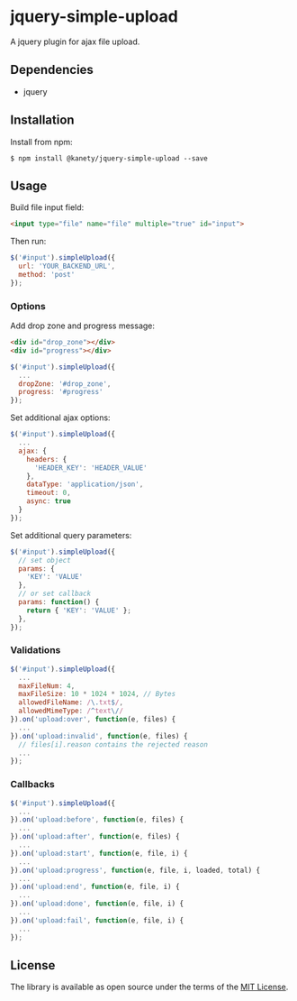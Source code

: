 # jquery-simple-upload

A jquery plugin for ajax file upload.

## Dependencies

* jquery

## Installation

Install from npm:

    $ npm install @kanety/jquery-simple-upload --save

## Usage

Build file input field:

```html
<input type="file" name="file" multiple="true" id="input">
```

Then run:

```javascript
$('#input').simpleUpload({
  url: 'YOUR_BACKEND_URL',
  method: 'post'
});
```

### Options

Add drop zone and progress message:

```html
<div id="drop_zone"></div>
<div id="progress"></div>
```

```javascript
$('#input').simpleUpload({
  ...
  dropZone: '#drop_zone',
  progress: '#progress'
});
```

Set additional ajax options:

```javascript
$('#input').simpleUpload({
  ...
  ajax: {
    headers: {
      'HEADER_KEY': 'HEADER_VALUE'
    },
    dataType: 'application/json',
    timeout: 0,
    async: true
  }
});
```

Set additional query parameters:

```javascript
$('#input').simpleUpload({
  // set object
  params: {
    'KEY': 'VALUE'
  },
  // or set callback
  params: function() {
    return { 'KEY': 'VALUE' };
  },
});
```

### Validations

```javascript
$('#input').simpleUpload({
  ...
  maxFileNum: 4,
  maxFileSize: 10 * 1024 * 1024, // Bytes
  allowedFileName: /\.txt$/,
  allowedMimeType: /^text\//
}).on('upload:over', function(e, files) {
  ...
}).on('upload:invalid', function(e, files) {
  // files[i].reason contains the rejected reason
  ...
});
```

### Callbacks

```javascript
$('#input').simpleUpload({
  ...
}).on('upload:before', function(e, files) {
  ...
}).on('upload:after', function(e, files) {
  ...
}).on('upload:start', function(e, file, i) {
  ...
}).on('upload:progress', function(e, file, i, loaded, total) {
  ...
}).on('upload:end', function(e, file, i) {
  ...
}).on('upload:done', function(e, file, i) {
  ...
}).on('upload:fail', function(e, file, i) {
  ...
});
```

## License

The library is available as open source under the terms of the [MIT License](http://opensource.org/licenses/MIT).
